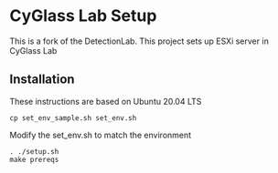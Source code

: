 # CyGlass Lab Setup
This is a fork of the DetectionLab.  This project sets up ESXi server in CyGlass Lab

## Installation
These instructions are based on Ubuntu 20.04 LTS

```
cp set_env_sample.sh set_env.sh
```
Modify the set_env.sh to match the environment
```
. ./setup.sh
make prereqs
```
